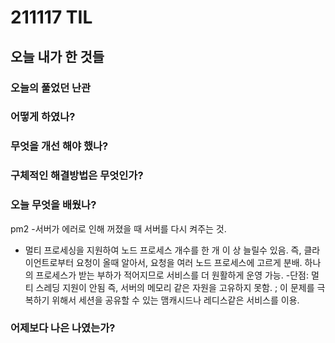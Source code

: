 # 211117 TIL

## 오늘 내가 한 것들

### 오늘의 풀었던 난관

### 어떻게 하였나?


### 무엇을 개선 해야 했나?

### 구체적인 해결방법은 무엇인가?



### 오늘 무엇을 배웠나?
pm2
-서버가 에러로 인해 꺼졌을 때 서버를 다시 켜주는 것.
- 멀티 프로세싱을 지원하여 노드 프로세스 개수를 한 개 이 상 늘릴수 있음. 즉, 클라이언트로부터 요청이 올때 알아서, 요청을 여러 노드 프로세스에 고르게 분배.
하나의 프로세스가 받는 부하가 적어지므로 서비스를 더 원활하게 운영 가능.
-단점: 멀티 스레딩 지원이 안됨
즉, 서버의 메모리 같은 자원을 고유하지 못함.
; 이 문제를 극복하기 위해서 세션을 공유할 수 있는 맴캐시드나 레디스같은 서비스를 이용.

### 어제보다 나은 나였는가?
